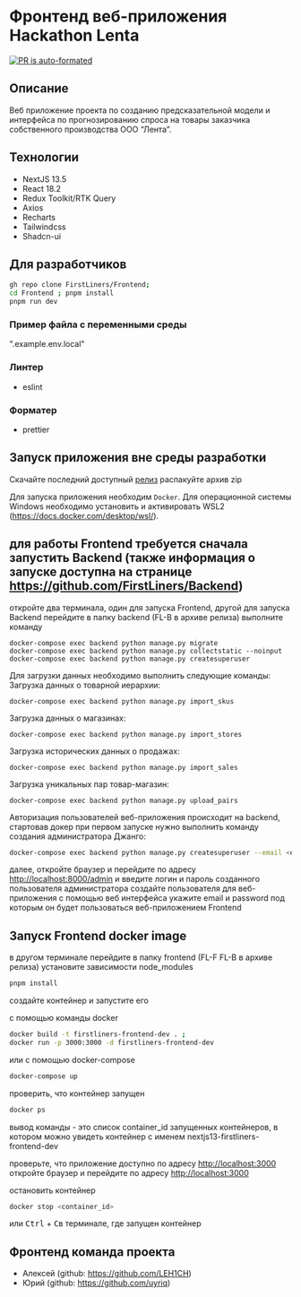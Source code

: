 # Фронтенд веб-приложения Hackathon Lenta

[![PR is auto-formated](https://github.com/FirstLiners/Frontend/actions/workflows/autoformat_on_pull_req.yml/badge.svg)](https://github.com/FirstLiners/Frontend/actions/workflows/autoformat_on_pull_req.yml)

## Описание

Веб приложение проекта по созданию предсказательной модели и интерфейса по прогнозированию спроса на товары заказчика собственного производства ООО “Лента”.

## Технологии

- NextJS 13.5
- React 18.2
- Redux Toolkit/RTK Query
- Axios
- Recharts  
- Tailwindcss
- Shadcn-ui  

## Для разработчиков

```bash
gh repo clone FirstLiners/Frontend;
cd Frontend ; pnpm install
pnpm run dev
```

### Пример файла с переменными среды

".example.env.local"

### Линтер

- eslint

### Форматер

- prettier

## Запуск приложения вне среды разработки

Скачайте последний доступный [релиз](https://github.com/FirstLiners/Frontend/releases) распакуйте архив zip

Для запуска приложения необходим `Docker`. Для операционной системы Windows необходимо установить и активировать WSL2 (<https://docs.docker.com/desktop/wsl/>).

## для работы Frontend требуется сначала запустить Backend (также информация о запуске доступна на странице <https://github.com/FirstLiners/Backend>)

откройте два терминала, один для запуска Frontend, другой для запуска Backend
перейдите в папку backend (FL-B в архиве релиза)
выполните команду

```команды для настройки проекта
docker-compose exec backend python manage.py migrate
docker-compose exec backend python manage.py collectstatic --noinput
docker-compose exec backend python manage.py createsuperuser
```

Для загрузки данных необходимо выполнить следующие команды:
Загрузка данных о товарной иерархии:

```команды для настройки проекта
docker-compose exec backend python manage.py import_skus
```

Загрузка данных о магазинах:

```команды для настройки проекта
docker-compose exec backend python manage.py import_stores
```

Загрузка исторических данных о продажах:

```команды для настройки проекта
docker-compose exec backend python manage.py import_sales
```

Загрузка уникальных пар товар-магазин:

```команды для настройки проекта
docker-compose exec backend python manage.py upload_pairs

```

Авторизация пользователей веб-приложения происходит на backend, стартовав докер при первом запуске нужно выполнить команду создания администратора Джанго:

```bash
docker-compose exec backend python manage.py createsuperuser --email <email> --username <username>

```

далее,
откройте браузер и перейдите по адресу <http://localhost:8000/admin> и введите логин и пароль созданного пользователя администратора
создайте пользователя для веб-приложения с помощью веб интерфейса укажите email и password под которым он будет пользоваться веб-приложением Frontend

## Запуск Frontend docker image

в другом терминале перейдите в папку frontend (FL-F FL-B в архиве релиза)
установите зависимости node_modules

```bash
pnpm install
```

создайте контейнер и запустите его

c помощью команды docker

```bash
docker build -t firstliners-frontend-dev . ;
docker run -p 3000:3000 -d firstliners-frontend-dev
```

или с помощью docker-compose

```bash
docker-compose up 
``` 

проверить, что контейнер запущен

```bash
docker ps
```

вывод команды - это список container_id запущенных контейнеров, в котором можно увидеть контейнер с именем nextjs13-firstliners-frontend-dev

проверьте, что приложение доступно по адресу <http://localhost:3000>
откройте браузер и перейдите по адресу <http://localhost:3000>

остановить контейнер

```bash
docker stop <container_id>
```

или <kbd>Ctrl</kbd> + <kbd>C</kbd>в терминале, где запущен контейнер

## Фронтенд команда проекта

- Алексей (github: <https://github.com/LEH1CH>)
- Юрий (github: <https://github.com/uyriq>)
